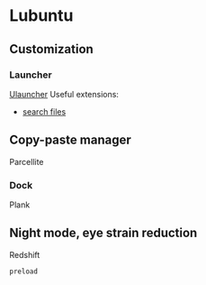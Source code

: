 # Lubuntu

## Customization
### Launcher
[Ulauncher](https://ulauncher.io/)
Useful extensions:
- [search files](https://github.com/compilelife/ulauncher-searchfile)

## Copy-paste manager
Parcellite

### Dock
Plank

## Night mode, eye strain reduction
Redshift


`preload`
